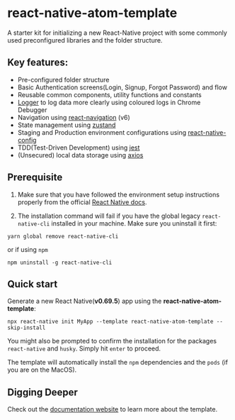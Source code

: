 


# react-native-atom-template

A starter kit for initializing a new React-Native project with some commonly used preconfigured libraries and the folder structure.



## Key features:
- Pre-configured folder structure
- Basic Authentication screens(Login, Signup, Forgot Password) and flow
- Reusable common components, utility functions and constants
- [Logger](./template//src/utilities/logger.js) to log data more clearly using coloured logs in Chrome Debugger
- Navigation using [react-navigation](https://reactnavigation.org/) (v6)
- State management using [zustand](https://www.npmjs.com/package/zustand/)
- Staging and Production environment configurations using [react-native-config](https://github.com/luggit/react-native-config)
- TDD(Test-Driven Development) using [jest](https://jestjs.io/)
- (Unsecured) local data storage using [axios](https://axios-http.com/docs/intro)


## Prerequisite
1. Make sure that you have followed the environment setup instructions properly from the official [React Native docs](https://reactnative.dev/docs/environment-setup).

2. The installation command will fail if you have the global legacy `react-native-cli` installed in your machine. Make sure you uninstall it first:

```shell
yarn global remove react-native-cli
```

or if using `npm`

```shell
npm uninstall -g react-native-cli
```

## Quick start

Generate a new React Native(**v0.69.5**) app using the **react-native-atom-template**:

```shell
npx react-native init MyApp --template react-native-atom-template --skip-install
```

You might also be prompted to confirm the installation for the packages `react-native` and `husky`. Simply hit `enter` to proceed.

The template will automatically install the `npm` dependencies and the `pods` (if you are on the MacOS).

## Digging Deeper

Check out the [documentation website](https://github.com/abhi3691/react-native-atom-template/) to learn more about the template.







